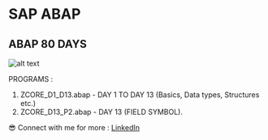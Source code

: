 # SAP ABAP
## ABAP 80 DAYS 
![alt text](https://drive.google.com/uc?export=view&id=1W9hk4GUpAMvg3o8nYdxW3p9JJBtacKTy)

PROGRAMS : 

1. ZCORE_D1_D13.abap - DAY 1 TO DAY 13 (Basics, Data types, Structures etc.)
2. ZCORE_D13_P2.abap - DAY 13 (FIELD SYMBOL).



😎 Connect with me for more  : 
[LinkedIn](https://www.linkedin.com/in/rahulpillai200010)
